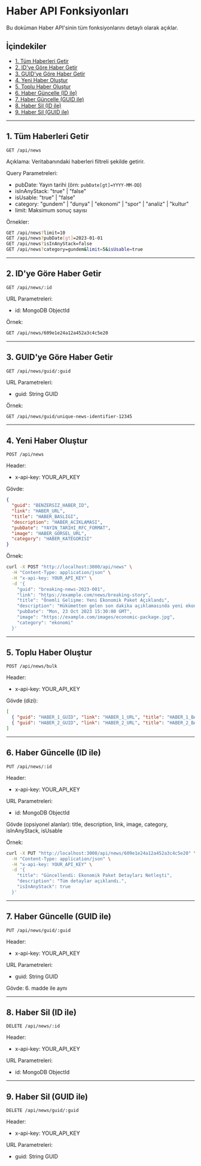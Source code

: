 # Haber API Fonksiyonları

Bu doküman Haber API'sinin tüm fonksiyonlarını detaylı olarak açıklar.

## İçindekiler

- [1. Tüm Haberleri Getir](#1-tüm-haberleri-getir)
- [2. ID'ye Göre Haber Getir](#2-idye-göre-haber-getir)
- [3. GUID'ye Göre Haber Getir](#3-guidye-göre-haber-getir)
- [4. Yeni Haber Oluştur](#4-yeni-haber-oluştur)
- [5. Toplu Haber Oluştur](#5-toplu-haber-oluştur)
- [6. Haber Güncelle (ID ile)](#6-haber-güncelle-id-ile)
- [7. Haber Güncelle (GUID ile)](#7-haber-güncelle-guid-ile)
- [8. Haber Sil (ID ile)](#8-haber-sil-id-ile)
- [9. Haber Sil (GUID ile)](#9-haber-sil-guid-ile)

---

## 1. Tüm Haberleri Getir

```http
GET /api/news
```

Açıklama: Veritabanındaki haberleri filtreli şekilde getirir.

Query Parametreleri:
- pubDate: Yayın tarihi (örn: `pubDate[gt]=YYYY-MM-DD`)
- isInAnyStack: "true" | "false"
- isUsable: "true" | "false"
- category: "gundem" | "dunya" | "ekonomi" | "spor" | "analiz" | "kultur"
- limit: Maksimum sonuç sayısı

Örnekler:
```bash
GET /api/news?limit=10
GET /api/news?pubDate[gt]=2023-01-01
GET /api/news?isInAnyStack=false
GET /api/news?category=gundem&limit=5&isUsable=true
```

---

## 2. ID'ye Göre Haber Getir

```http
GET /api/news/:id
```

URL Parametreleri:
- id: MongoDB ObjectId

Örnek:
```bash
GET /api/news/609e1e24a12a452a3c4c5e20
```

---

## 3. GUID'ye Göre Haber Getir

```http
GET /api/news/guid/:guid
```

URL Parametreleri:
- guid: String GUID

Örnek:
```bash
GET /api/news/guid/unique-news-identifier-12345
```

---

## 4. Yeni Haber Oluştur

```http
POST /api/news
```

Header:
- x-api-key: YOUR_API_KEY

Gövde:
```json
{
  "guid": "BENZERSIZ_HABER_ID",
  "link": "HABER_URL",
  "title": "HABER_BASLIGI",
  "description": "HABER_ACIKLAMASI",
  "pubDate": "YAYIN_TARIHI_RFC_FORMAT",
  "image": "HABER_GORSEL_URL",
  "category": "HABER_KATEGORISI"
}
```
Örnek:
```bash
curl -X POST "http://localhost:3000/api/news" \
  -H "Content-Type: application/json" \
  -H "x-api-key: YOUR_API_KEY" \
  -d '{
    "guid": "breaking-news-2023-001",
    "link": "https://example.com/news/breaking-story",
    "title": "Önemli Gelişme: Yeni Ekonomik Paket Açıklandı",
    "description": "Hükümetten gelen son dakika açıklamasında yeni ekonomik teşvik paketi detayları paylaşıldı.",
    "pubDate": "Mon, 23 Oct 2023 15:30:00 GMT",
    "image": "https://example.com/images/economic-package.jpg",
    "category": "ekonomi"
  }'
```

---

## 5. Toplu Haber Oluştur

```http
POST /api/news/bulk
```

Header:
- x-api-key: YOUR_API_KEY

Gövde (dizi):
```json
[
  { "guid": "HABER_1_GUID", "link": "HABER_1_URL", "title": "HABER_1_BASLIK", "description": "HABER_1_ACIKLAMA", "pubDate": "HABER_1_TARIH", "category": "HABER_1_KATEGORI" },
  { "guid": "HABER_2_GUID", "link": "HABER_2_URL", "title": "HABER_2_BASLIK", "description": "HABER_2_ACIKLAMA", "pubDate": "HABER_2_TARIH", "category": "HABER_2_KATEGORI" }
]
```

---

## 6. Haber Güncelle (ID ile)

```http
PUT /api/news/:id
```

Header:
- x-api-key: YOUR_API_KEY

URL Parametreleri:
- id: MongoDB ObjectId

Gövde (opsiyonel alanlar): title, description, link, image, category, isInAnyStack, isUsable

Örnek:
```bash
curl -X PUT "http://localhost:3000/api/news/609e1e24a12a452a3c4c5e20" \
  -H "Content-Type: application/json" \
  -H "x-api-key: YOUR_API_KEY" \
  -d '{
    "title": "Güncellendi: Ekonomik Paket Detayları Netleşti",
    "description": "Tüm detaylar açıklandı.",
    "isInAnyStack": true
  }'
```

---

## 7. Haber Güncelle (GUID ile)

```http
PUT /api/news/guid/:guid
```

Header:
- x-api-key: YOUR_API_KEY

URL Parametreleri:
- guid: String GUID

Gövde: 6. madde ile aynı

---

## 8. Haber Sil (ID ile)

```http
DELETE /api/news/:id
```

Header:
- x-api-key: YOUR_API_KEY

URL Parametreleri:
- id: MongoDB ObjectId

---

## 9. Haber Sil (GUID ile)

```http
DELETE /api/news/guid/:guid
```

Header:
- x-api-key: YOUR_API_KEY

URL Parametreleri:
- guid: String GUID

